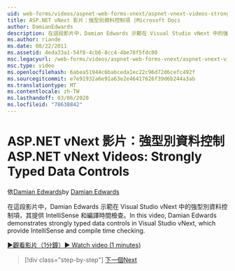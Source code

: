 ```yaml
---
uid: web-forms/videos/aspnet-web-forms-vnext/aspnet-vnext-videos-strongly-typed-data-controls
title: ASP.NET vNext 影片：強型別資料控制項 |Microsoft Docs
author: DamianEdwards
description: 在這段影片中，Damian Edwards 示範在 Visual Studio vNext 中的強型別資料控制項，其提供 IntelliSense 和編譯時間檢查。
ms.author: riande
ms.date: 08/22/2011
ms.assetid: 4eda33a1-54f8-4cb6-8cc4-4be78f5fdc00
msc.legacyurl: /web-forms/videos/aspnet-web-forms-vnext/aspnet-vnext-videos-strongly-typed-data-controls
msc.type: video
ms.openlocfilehash: 6abea51944c6babceda1ec22c96d72d6cefc492f
ms.sourcegitcommit: e7e91932a6e91a63e2e46417626f39d6b244a3ab
ms.translationtype: MT
ms.contentlocale: zh-TW
ms.lasthandoff: 03/06/2020
ms.locfileid: "78638842"
---
```

# <a name="aspnet-vnext-videos-strongly-typed-data-controls"></a><span data-ttu-id="e6502-103">ASP.NET vNext 影片：強型別資料控制</span><span class="sxs-lookup"><span data-stu-id="e6502-103">ASP.NET vNext Videos: Strongly Typed Data Controls</span></span>

<span data-ttu-id="e6502-104">依[Damian Edwards](https://github.com/DamianEdwards)</span><span class="sxs-lookup"><span data-stu-id="e6502-104">by [Damian Edwards](https://github.com/DamianEdwards)</span></span>

<span data-ttu-id="e6502-105">在這段影片中，Damian Edwards 示範在 Visual Studio vNext 中的強型別資料控制項，其提供 IntelliSense 和編譯時間檢查。</span><span class="sxs-lookup"><span data-stu-id="e6502-105">In this video, Damian Edwards demonstrates strongly typed data controls in Visual Studio vNext, which provide IntelliSense and compile time checking.</span></span>

[<span data-ttu-id="e6502-106">&#9654;觀看影片（1分鐘）</span><span class="sxs-lookup"><span data-stu-id="e6502-106">&#9654; Watch video (1 minutes)</span></span>](https://channel9.msdn.com/Blogs/ASP-NET-Site-Videos/aspnet-vnext-videos-strongly-typed-data-controls)

> [!div class="step-by-step"]
> [<span data-ttu-id="e6502-107">下一個</span><span class="sxs-lookup"><span data-stu-id="e6502-107">Next</span></span>](aspnet-vnext-videos-model-binding-part-1-selecting-data.md)
